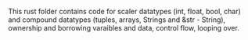 This rust folder contains code for scaler datatypes (int, float, bool, char) and compound datatypes (tuples, arrays, Strings and &str - String), ownership and borrowing varaibles and data, control flow, looping over.
